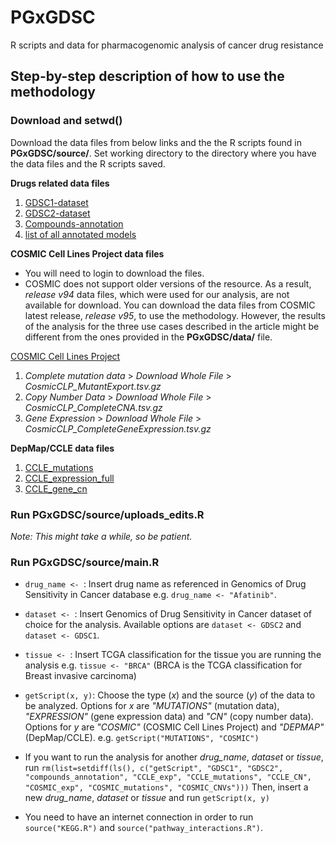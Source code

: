 # PGxGDSC
R scripts and data for pharmacogenomic analysis of cancer drug resistance

## Step-by-step description of how to use the methodology

### Download and setwd()
Download the data files from below links and the the R scripts found in **PGxGDSC/source/**. Set working directory to the directory where you have the data files and the R scripts saved.

**Drugs related data files**
1. [GDSC1-dataset](http://ftp.sanger.ac.uk/pub/project/cancerrxgene/releases/current_release/GDSC1_fitted_dose_response_25Feb20.xlsx)
2. [GDSC2-dataset](http://ftp.sanger.ac.uk/pub/project/cancerrxgene/releases/current_release/GDSC2_fitted_dose_response_25Feb20.xlsx)
3. [Compounds-annotation](http://ftp.sanger.ac.uk/pub/project/cancerrxgene/releases/current_release/screened_compunds_rel_8.2.csv)
4. [list of all annotated models](https://cog.sanger.ac.uk/cmp/download/model_list_20210719.csv)

**COSMIC Cell Lines Project data files**
- You will need to login to download the files.
- COSMIC does not support older versions of the resource. As a result, *release v94* data files, which were used for our analysis, are not available for download. You can download the data files from COSMIC latest release, *release v95*, to use the methodology. However, the results of the analysis for the three use cases described in the article might be different from the ones provided in the **PGxGDSC/data/** file.

[COSMIC Cell Lines Project](https://cancer.sanger.ac.uk/cell_lines/download)
1. *Complete mutation data* > *Download Whole File* > *CosmicCLP_MutantExport.tsv.gz*
2. *Copy Number Data* > *Download Whole File* > *CosmicCLP_CompleteCNA.tsv.gz*
3. *Gene Expression* > *Download Whole File* > *CosmicCLP_CompleteGeneExpression.tsv.gz*

**DepMap/CCLE data files**
1. [CCLE_mutations](https://ndownloader.figshare.com/files/29125233)
2. [CCLE_expression_full](https://ndownloader.figshare.com/files/29124810)
3. [CCLE_gene_cn](https://ndownloader.figshare.com/files/29125230)

### Run PGxGDSC/source/uploads_edits.R
*Note: This might take a while, so be patient.*

### Run PGxGDSC/source/main.R
- `drug_name <- `: Insert drug name as referenced in Genomics of Drug Sensitivity in Cancer database e.g. `drug_name <- "Afatinib"`.

- `dataset <- `: Insert Genomics of Drug Sensitivity in Cancer dataset of choice for the analysis. Available options are `dataset <- GDSC2` and `dataset <- GDSC1`.

- `tissue <- `: Insert TCGA classification for the tissue you are running the analysis e.g. `tissue <- "BRCA"` (BRCA is the TCGA classification for Breast invasive carcinoma)

- `getScript(x, y)`: Choose the type (*x*) and the source (*y*) of the data to be analyzed. Options for *x* are *"MUTATIONS"* (mutation data), *"EXPRESSION"* (gene expression data) and *"CN"* (copy number data). Options for *y* are *"COSMIC"* (COSMIC Cell Lines Project) and *"DEPMAP"* (DepMap/CCLE). e.g. `getScript("MUTATIONS", "COSMIC")`

- If you want to run the analysis for another *drug_name*, *dataset* or *tissue*, run
`rm(list=setdiff(ls(), c("getScript", "GDSC1", "GDSC2", "compounds_annotation", "CCLE_exp", "CCLE_mutations", "CCLE_CN", "COSMIC_exp", "COSMIC_mutations", "COSMIC_CNVs")))`
Then, insert a new *drug_name*, *dataset* or *tissue* and run `getScript(x, y)`

- You need to have an internet connection in order to run `source("KEGG.R")` and `source("pathway_interactions.R")`.






